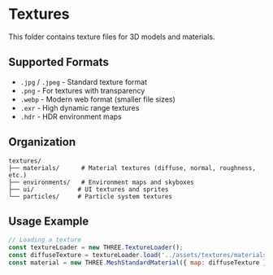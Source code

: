 # Textures

This folder contains texture files for 3D models and materials.

## Supported Formats

- `.jpg` / `.jpeg` - Standard texture format
- `.png` - For textures with transparency
- `.webp` - Modern web format (smaller file sizes)
- `.exr` - High dynamic range textures
- `.hdr` - HDR environment maps

## Organization

```
textures/
├── materials/      # Material textures (diffuse, normal, roughness, etc.)
├── environments/   # Environment maps and skyboxes
├── ui/            # UI textures and sprites
└── particles/     # Particle system textures
```

## Usage Example

```javascript
// Loading a texture
const textureLoader = new THREE.TextureLoader();
const diffuseTexture = textureLoader.load('../assets/textures/materials/wood_diffuse.jpg');
const material = new THREE.MeshStandardMaterial({ map: diffuseTexture });
```
